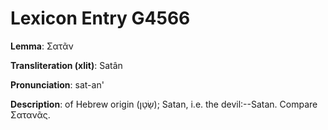# Lexicon Entry G4566

**Lemma**: Σατᾶν

**Transliteration (xlit)**: Satân

**Pronunciation**: sat-an'

**Description**:
of Hebrew origin (שָׂטָן); Satan, i.e. the devil:--Satan. Compare Σατανᾶς.
